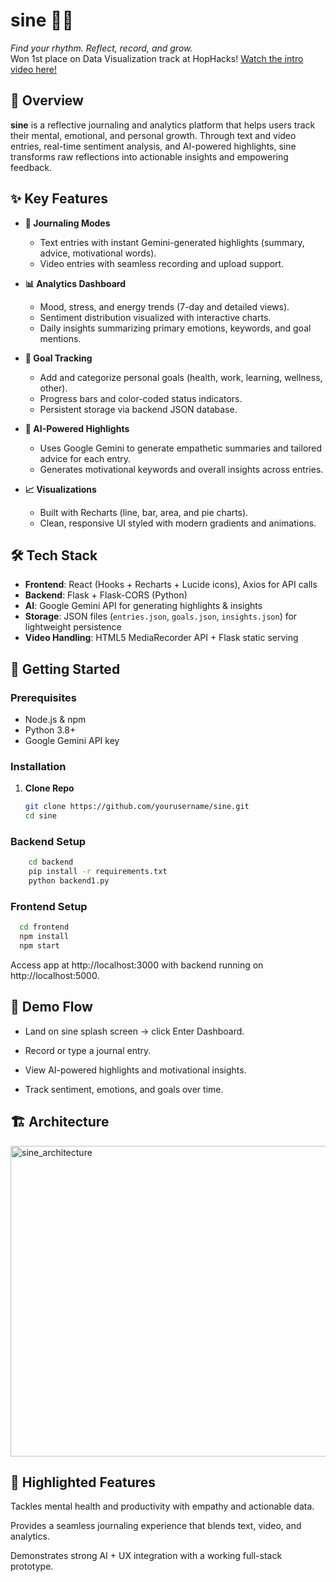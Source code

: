 # sine 🧠🎶  
*Find your rhythm. Reflect, record, and grow.*  
Won 1st place on Data Visualization track at HopHacks!
[Watch the intro video here!](https://www.youtube.com/watch?v=LHiZnb56LXI)

## 🌟 Overview  
**sine** is a reflective journaling and analytics platform that helps users track their mental, emotional, and personal growth. Through text and video entries, real-time sentiment analysis, and AI-powered highlights, sine transforms raw reflections into actionable insights and empowering feedback.  

## ✨ Key Features  
- **📓 Journaling Modes**  
  - Text entries with instant Gemini-generated highlights (summary, advice, motivational words).  
  - Video entries with seamless recording and upload support.  

- **📊 Analytics Dashboard**  
  - Mood, stress, and energy trends (7-day and detailed views).  
  - Sentiment distribution visualized with interactive charts.  
  - Daily insights summarizing primary emotions, keywords, and goal mentions.  

- **🎯 Goal Tracking**  
  - Add and categorize personal goals (health, work, learning, wellness, other).  
  - Progress bars and color-coded status indicators.  
  - Persistent storage via backend JSON database.  

- **🤖 AI-Powered Highlights**  
  - Uses Google Gemini to generate empathetic summaries and tailored advice for each entry.  
  - Generates motivational keywords and overall insights across entries.  

- **📈 Visualizations**  
  - Built with Recharts (line, bar, area, and pie charts).  
  - Clean, responsive UI styled with modern gradients and animations.  

## 🛠️ Tech Stack  
- **Frontend**: React (Hooks + Recharts + Lucide icons), Axios for API calls  
- **Backend**: Flask + Flask-CORS (Python)  
- **AI**: Google Gemini API for generating highlights & insights  
- **Storage**: JSON files (`entries.json`, `goals.json`, `insights.json`) for lightweight persistence  
- **Video Handling**: HTML5 MediaRecorder API + Flask static serving  

## 🚀 Getting Started  

### Prerequisites  
- Node.js & npm  
- Python 3.8+  
- Google Gemini API key  

### Installation  

1. **Clone Repo**  
   ```bash
   git clone https://github.com/yourusername/sine.git
   cd sine

### Backend Setup

```bash
    cd backend
    pip install -r requirements.txt
    python backend1.py
```
### Frontend Setup

```bash
  cd frontend
  npm install
  npm start
```
Access app at http://localhost:3000 with backend running on http://localhost:5000.

## 🎥 Demo Flow
* Land on sine splash screen → click Enter Dashboard.

* Record or type a journal entry.

* View AI-powered highlights and motivational insights.

* Track sentiment, emotions, and goals over time.

## 🏗️ Architecture
<img width="656" height="497" alt="sine_architecture" src="https://github.com/user-attachments/assets/b41cd89b-c10b-44aa-88f4-a93bc257a37b" />

## 🧠 Highlighted Features
Tackles mental health and productivity with empathy and actionable data.

Provides a seamless journaling experience that blends text, video, and analytics.

Demonstrates strong AI + UX integration with a working full-stack prototype.

